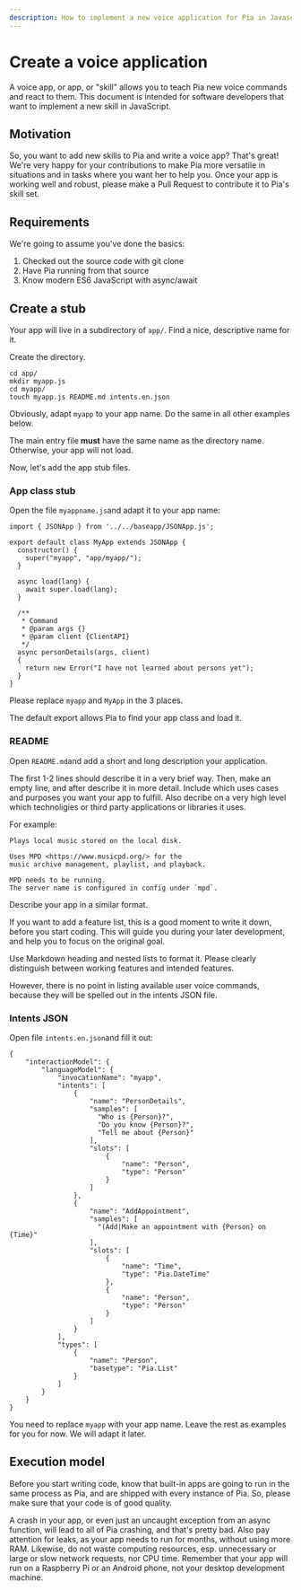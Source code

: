 ```yaml
---
description: How to implement a new voice application for Pia in Javascript
---
```


# Create a voice application

A voice app, or app, or "skill" allows you to teach Pia new voice commands and react to them. This document is intended for software developers that want to implement a new skill in JavaScript.

## Motivation

So, you want to add new skills to Pia and write a voice app? That's great! We're very happy for your contributions to make Pia more versatile in situations and in tasks where you want her to help you. Once your app is working well and robust, please make a Pull Request to contribute it to Pia's skill set.

## Requirements

We're going to assume you've done the basics:

1. Checked out the source code with git clone
2. Have Pia running from that source
3. Know modern ES6 JavaScript with async/await

## Create a stub

Your app will live in a subdirectory of `app/`. Find a nice, descriptive name for it.

Create the directory.

```text
cd app/
mkdir myapp.js
cd myapp/
touch myapp.js README.md intents.en.json
```

Obviously, adapt `myapp` to your app name. Do the same in all other examples below.

The main entry file **must** have the same name as the directory name. Otherwise, your app will not load.

Now, let's add the app stub files.

### App class stub

Open the file `myappname.js`and adapt it to your app name:

```text
import { JSONApp } from '../../baseapp/JSONApp.js';

export default class MyApp extends JSONApp {
  constructor() {
    super("myapp", "app/myapp/");
  }

  async load(lang) {
    await super.load(lang);
  }

  /**
   * Command
   * @param args {}
   * @param client {ClientAPI}
   */
  async personDetails(args, client)
  {
    return new Error("I have not learned about persons yet");
  }
}
```

Please replace `myapp` and `MyApp` in the 3 places.

The default export allows Pia to find your app class and load it.

### README

Open `README.md`and add a short and long description your application.

The first 1-2 lines should describe it in a very brief way. Then, make an empty line, and after describe it in more detail. Include which uses cases and purposes you want your app to fulfill. Also decribe on a very high level which technoligies or third party applications or libraries it uses.

For example:

```text
Plays local music stored on the local disk.

Uses MPD <https://www.musicpd.org/> for the
music archive management, playlist, and playback.

MPD needs to be running.
The server name is configured in config under `mpd`.
```

Describe your app in a similar format.

If you want to add a feature list, this is a good moment to write it down, before you start coding. This will guide you during your later development, and help you to focus on the original goal.

Use Markdown heading and nested lists to format it. Please clearly distinguish between working features and intended features.

However, there is no point in listing available user voice commands, because they will be spelled out in the intents JSON file.

### Intents JSON

Open file `intents.en.json`and fill it out:

```text
{
    "interactionModel": {
        "languageModel": {
            "invocationName": "myapp",
            "intents": [
                {
                    "name": "PersonDetails",
                    "samples": [
                      "Who is {Person}?",
                      "Do you know {Person}?",
                      "Tell me about {Person}"
                    ],
                    "slots": [
                        {
                            "name": "Person",
                            "type": "Person"
                        }
                    ]
                },
                {
                    "name": "AddAppointment",
                    "samples": [
                      "(Add|Make an appointment with {Person} on {Time}"
                    ],
                    "slots": [
                        {
                            "name": "Time",
                            "type": "Pia.DateTime"
                        },
                        {
                            "name": "Person",
                            "type": "Person"
                        }
                    ]
                }
            ],
            "types": [
                {
                    "name": "Person",
                    "basetype": "Pia.List"
                }
            ]
        }
    }
}
```

You need to replace `myapp` with your app name. Leave the rest as examples for you for now. We will adapt it later.

## Execution model

Before you start writing code, know that built-in apps are going to run in the same process as Pia, and are shipped with every instance of Pia. So, please make sure that your code is of good quality.

A crash in your app, or even just an uncaught exception from an async function, will lead to all of Pia crashing, and that's pretty bad. Also pay attention for leaks, as your app needs to run for months, without using more RAM. Likewise, do not waste computing resources, esp. unnecessary or large or slow network requests, nor CPU time. Remember that your app will run on a Raspberry Pi or an Android phone, not your desktop development machine.

